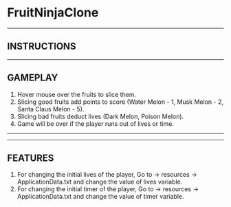 # FruitNinjaClone
------------
INSTRUCTIONS
------------

--------
GAMEPLAY
--------

1. Hover mouse over the fruits to slice them.
2. Slicing good fruits add points to score (Water Melon - 1, Musk Melon - 2, Santa Claus Melon - 5).
3. Slicing bad fruits deduct lives (Dark Melon, Poison Melon).
4. Game will be over if the player runs out of lives or time.
----------------------------------------------------------------------------------------------------

--------
FEATURES
--------

1. For changing the initial lives of the player, Go to -> resources -> ApplicationData.txt and change the value of lives variable.
2. For changing the initial timer of the player, Go to -> resources -> ApplicationData.txt and change the value of timer variable.
